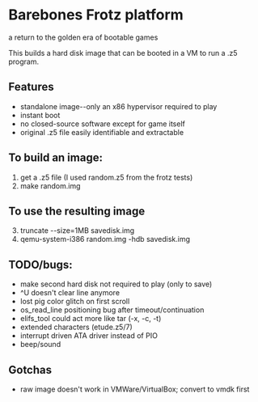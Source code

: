 # Barebones Frotz platform

a return to the golden era of bootable games

This builds a hard disk image that can be booted in a VM to run a .z5 program.

## Features

* standalone image--only an x86 hypervisor required to play
* instant boot
* no closed-source software except for game itself
* original .z5 file easily identifiable and extractable

## To build an image:

1. get a .z5 file (I used random.z5 from the frotz tests)
2. make random.img

## To use the resulting image

3. truncate --size=1MB savedisk.img
4. qemu-system-i386 random.img -hdb savedisk.img

## TODO/bugs:

* make second hard disk not required to play (only to save)
* ^U doesn't clear line anymore
* lost pig color glitch on first scroll
* os_read_line positioning bug after timeout/continuation
* elifs_tool could act more like tar (-x, -c, -t)
* extended characters (etude.z5/7)
* interrupt driven ATA driver instead of PIO
* beep/sound

## Gotchas

* raw image doesn't work in VMWare/VirtualBox; convert to vmdk first
